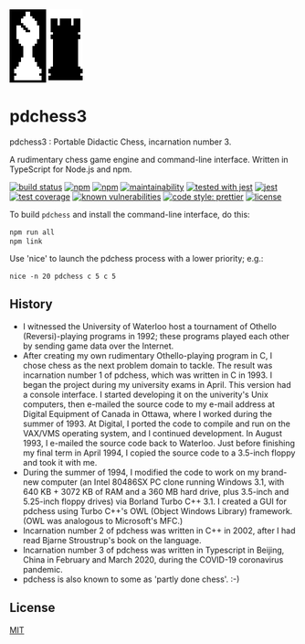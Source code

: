 <img src="assets/pdchess.128x128.icon.png" />

# pdchess3

pdchess3 : Portable Didactic Chess, incarnation number 3.

A rudimentary chess game engine and command-line interface.
Written in TypeScript for Node.js and npm.

[![build status](https://secure.travis-ci.org/tom-weatherhead/pdchess3.svg)](https://travis-ci.org/tom-weatherhead/pdchess3)
[![npm](https://img.shields.io/npm/v/pdchess3.svg)](https://www.npmjs.com/package/pdchess3)
[![npm](https://img.shields.io/npm/dt/pdchess3.svg)](https://www.npmjs.com/package/pdchess3)
[![maintainability](https://api.codeclimate.com/v1/badges/0123456789abcdef0123/maintainability)](https://codeclimate.com/github/tom-weatherhead/pdchess3/maintainability)
[![tested with jest](https://img.shields.io/badge/tested_with-jest-99424f.svg)](https://github.com/facebook/jest)
[![jest](https://jestjs.io/img/jest-badge.svg)](https://github.com/facebook/jest)
[![test coverage](https://api.codeclimate.com/v1/badges/0123456789abcdef0123/test_coverage)](https://codeclimate.com/github/tom-weatherhead/pdchess3/test_coverage)
[![known vulnerabilities](https://snyk.io/test/github/tom-weatherhead/pdchess3/badge.svg?targetFile=package.json&package-lock.json)](https://snyk.io/test/github/tom-weatherhead/pdchess3?targetFile=package.json&package-lock.json)
[![code style: prettier](https://img.shields.io/badge/code_style-prettier-ff69b4.svg?style=flat-square)](https://github.com/prettier/prettier)
[![license](https://img.shields.io/github/license/mashape/apistatus.svg)](https://github.com/tom-weatherhead/pdchess3/blob/master/LICENSE)

To build `pdchess` and install the command-line interface, do this:

```console
npm run all
npm link
```

Use 'nice' to launch the pdchess process with a lower priority; e.g.:
```console
nice -n 20 pdchess c 5 c 5
```

## History

- I witnessed the University of Waterloo host a tournament of Othello (Reversi)-playing programs in 1992; these programs played each other by sending game data over the Internet.
- After creating my own rudimentary Othello-playing program in C, I chose chess as the next problem domain to tackle. The result was incarnation number 1 of pdchess, which was written in C in 1993. I began the project during my university exams in April. This version had a console interface. I started developing it on the univerity's Unix computers, then e-mailed the source code to my e-mail address at Digital Equipment of Canada in Ottawa, where I worked during the summer of 1993. At Digital, I ported the code to compile and run on the VAX/VMS operating system, and I continued development. In August 1993, I e-mailed the source code back to Waterloo. Just before finishing my final term in April 1994, I copied the source code to a 3.5-inch floppy and took it with me.
- During the summer of 1994, I modified the code to work on my brand-new computer (an Intel 80486SX PC clone running Windows 3.1, with 640 KB + 3072 KB of RAM and a 360 MB hard drive, plus 3.5-inch and 5.25-inch floppy drives) via Borland Turbo C++ 3.1. I created a GUI for pdchess using Turbo C++'s OWL (Object Windows Library) framework. (OWL was analogous to Microsoft's MFC.)
- Incarnation number 2 of pdchess was written in C++ in 2002, after I had read Bjarne Stroustrup's book on the language.
- Incarnation number 3 of pdchess was written in Typescript in Beijing, China in February and March 2020, during the COVID-19 coronavirus pandemic.
- pdchess is also known to some as 'partly done chess'. :-)

## License
[MIT](https://choosealicense.com/licenses/mit/)
